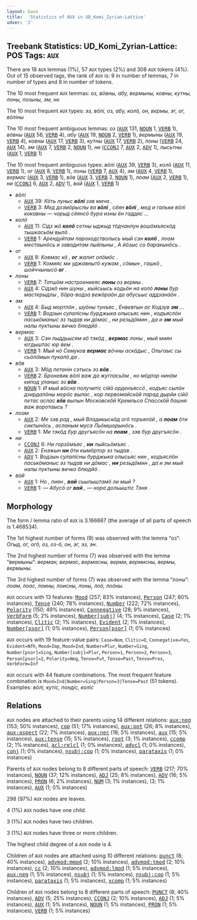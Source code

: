 ```yaml
---
layout: base
title:  'Statistics of AUX in UD_Komi_Zyrian-Lattice'
udver: '2'
---
```


## Treebank Statistics: UD_Komi_Zyrian-Lattice: POS Tags: `AUX`

There are 18 `AUX` lemmas (1%), 57 `AUX` types (2%) and 308 `AUX` tokens (4%).
Out of 15 observed tags, the rank of `AUX` is: 9 in number of lemmas, 7 in number of types and 8 in number of tokens.

The 10 most frequent `AUX` lemmas: <em>оз, вӧвны, абу, вермыны, ковны, кутны, лоны, позьны, эм, не</em>

The 10 most frequent `AUX` types:  <em>эз, вӧлі, оз, абу, колӧ, он, вермы, эг, ог, вӧліны</em>

The 10 most frequent ambiguous lemmas: <em>оз</em> (<tt><a href="kpv_lattice-pos-AUX.html">AUX</a></tt> 131, <tt><a href="kpv_lattice-pos-NOUN.html">NOUN</a></tt> 1, <tt><a href="kpv_lattice-pos-VERB.html">VERB</a></tt> 1), <em>вӧвны</em> (<tt><a href="kpv_lattice-pos-AUX.html">AUX</a></tt> 56, <tt><a href="kpv_lattice-pos-VERB.html">VERB</a></tt> 4), <em>абу</em> (<tt><a href="kpv_lattice-pos-AUX.html">AUX</a></tt> 19, <tt><a href="kpv_lattice-pos-NOUN.html">NOUN</a></tt> 2, <tt><a href="kpv_lattice-pos-VERB.html">VERB</a></tt> 1), <em>вермыны</em> (<tt><a href="kpv_lattice-pos-AUX.html">AUX</a></tt> 19, <tt><a href="kpv_lattice-pos-VERB.html">VERB</a></tt> 4), <em>ковны</em> (<tt><a href="kpv_lattice-pos-AUX.html">AUX</a></tt> 17, <tt><a href="kpv_lattice-pos-VERB.html">VERB</a></tt> 3), <em>кутны</em> (<tt><a href="kpv_lattice-pos-AUX.html">AUX</a></tt> 17, <tt><a href="kpv_lattice-pos-VERB.html">VERB</a></tt> 2), <em>лоны</em> (<tt><a href="kpv_lattice-pos-VERB.html">VERB</a></tt> 24, <tt><a href="kpv_lattice-pos-AUX.html">AUX</a></tt> 14), <em>эм</em> (<tt><a href="kpv_lattice-pos-AUX.html">AUX</a></tt> 7, <tt><a href="kpv_lattice-pos-VERB.html">VERB</a></tt> 2, <tt><a href="kpv_lattice-pos-NOUN.html">NOUN</a></tt> 1), <em>ни</em> (<tt><a href="kpv_lattice-pos-CCONJ.html">CCONJ</a></tt> 7, <tt><a href="kpv_lattice-pos-AUX.html">AUX</a></tt> 2, <tt><a href="kpv_lattice-pos-ADV.html">ADV</a></tt> 1), <em>лысьтны</em> (<tt><a href="kpv_lattice-pos-AUX.html">AUX</a></tt> 1, <tt><a href="kpv_lattice-pos-VERB.html">VERB</a></tt> 1)

The 10 most frequent ambiguous types:  <em>вӧлі</em> (<tt><a href="kpv_lattice-pos-AUX.html">AUX</a></tt> 39, <tt><a href="kpv_lattice-pos-VERB.html">VERB</a></tt> 3), <em>колӧ</em> (<tt><a href="kpv_lattice-pos-AUX.html">AUX</a></tt> 11, <tt><a href="kpv_lattice-pos-VERB.html">VERB</a></tt> 1), <em>ог</em> (<tt><a href="kpv_lattice-pos-AUX.html">AUX</a></tt> 8, <tt><a href="kpv_lattice-pos-VERB.html">VERB</a></tt> 1), <em>лоны</em> (<tt><a href="kpv_lattice-pos-VERB.html">VERB</a></tt> 7, <tt><a href="kpv_lattice-pos-AUX.html">AUX</a></tt> 4), <em>эм</em> (<tt><a href="kpv_lattice-pos-AUX.html">AUX</a></tt> 4, <tt><a href="kpv_lattice-pos-VERB.html">VERB</a></tt> 1), <em>вермас</em> (<tt><a href="kpv_lattice-pos-AUX.html">AUX</a></tt> 3, <tt><a href="kpv_lattice-pos-VERB.html">VERB</a></tt> 1), <em>вӧв</em> (<tt><a href="kpv_lattice-pos-AUX.html">AUX</a></tt> 3, <tt><a href="kpv_lattice-pos-VERB.html">VERB</a></tt> 2, <tt><a href="kpv_lattice-pos-NOUN.html">NOUN</a></tt> 1), <em>лоам</em> (<tt><a href="kpv_lattice-pos-AUX.html">AUX</a></tt> 2, <tt><a href="kpv_lattice-pos-VERB.html">VERB</a></tt> 1), <em>ни</em> (<tt><a href="kpv_lattice-pos-CCONJ.html">CCONJ</a></tt> 6, <tt><a href="kpv_lattice-pos-AUX.html">AUX</a></tt> 2, <tt><a href="kpv_lattice-pos-ADV.html">ADV</a></tt> 1), <em>вай</em> (<tt><a href="kpv_lattice-pos-AUX.html">AUX</a></tt> 1, <tt><a href="kpv_lattice-pos-VERB.html">VERB</a></tt> 1)


* <em>вӧлі</em>
  * <tt><a href="kpv_lattice-pos-AUX.html">AUX</a></tt> 39: <em>Кӧть луныс <b>вӧлі</b> зэв мича .</em>
  * <tt><a href="kpv_lattice-pos-VERB.html">VERB</a></tt> 3: <em>Мед дозмӧрыслы ва <b>вӧлі</b> , сёян <b>вӧлі</b> , мед и гальки вӧлі кокавны — чорыд сёянсӧ бура изны ён гаддяс ...</em>
* <em>колӧ</em>
  * <tt><a href="kpv_lattice-pos-AUX.html">AUX</a></tt> 11: <em>Сідз жӧ <b>колӧ</b> сетны ыджыд тӧдчанлун вошӧмъяскӧд тышкасьӧм вылӧ .</em>
  * <tt><a href="kpv_lattice-pos-VERB.html">VERB</a></tt> 1: <em>Арендуйтам пароходстволысь мый сэн <b>колӧ</b> , лоам местаынӧсь и заводитам лыйлыны , A йӧзыс со баракынӧсь .</em>
* <em>ог</em>
  * <tt><a href="kpv_lattice-pos-AUX.html">AUX</a></tt> 8: <em>Ковмас кӧ , <b>ог</b> жалит олӧмӧс .</em>
  * <tt><a href="kpv_lattice-pos-VERB.html">VERB</a></tt> 1: <em>Комияс ми уджавнытӧ кужам , сӧмын , гашкӧ , шойччынысӧ <b>ог</b> .</em>
* <em>лоны</em>
  * <tt><a href="kpv_lattice-pos-VERB.html">VERB</a></tt> 7: <em>Татшӧм настроениеяс <b>лоны</b> оз вермы .</em>
  * <tt><a href="kpv_lattice-pos-AUX.html">AUX</a></tt> 4: <em>Сідзкӧ нин шуны , кыйсьысь кодьӧн на колӧ <b>лоны</b> бур мастерыдлы , бӧра-водза вежӧраӧн да абусьыс аддзанаӧн .</em>
* <em>эм</em>
  * <tt><a href="kpv_lattice-pos-AUX.html">AUX</a></tt> 4: <em>Быд мортлӧн , шуӧны тунъяс , Енвевтын ас Кодзув <b>эм</b> ...</em>
  * <tt><a href="kpv_lattice-pos-VERB.html">VERB</a></tt> 1: <em>Водзын сулалісны бурджыка олысьяс нин , кодъяслӧн паськӧманыс эз тыдав ни дӧмас , ни резьдӧмин , да и <b>эм</b> мый налы пуктыны вичко блюдйӧ .</em>
* <em>вермас</em>
  * <tt><a href="kpv_lattice-pos-AUX.html">AUX</a></tt> 3: <em>Сэн лыддьысям кӧ тэкӧд , <b>вермас</b> лоны , мый миян югдыштас юр вем .</em>
  * <tt><a href="kpv_lattice-pos-VERB.html">VERB</a></tt> 1: <em>Мый нӧ Семуков <b>вермас</b> вӧчны аскӧдыс , Ольгаыс сы сьӧлӧмын пукалӧ да .</em>
* <em>вӧв</em>
  * <tt><a href="kpv_lattice-pos-AUX.html">AUX</a></tt> 3: <em>Мӧд петанін сэтысь эз <b>вӧв</b> .</em>
  * <tt><a href="kpv_lattice-pos-VERB.html">VERB</a></tt> 2: <em>Броневик вӧлі важ да жугласьӧм , но мӧдтор нинӧм кипод уланыс эз <b>вӧв</b> .</em>
  * <tt><a href="kpv_lattice-pos-NOUN.html">NOUN</a></tt> 1: <em>И мый вӧсна получитіс сійӧ орденъяссӧ , кодъяс сылӧн дзирдалӧны морӧс вылас , кор первомайскӧй парад дырйи сійӧ петас аслас <b>вӧв</b> вылын Московскӧй Кремльса Спасскӧй башня важ воротаысь ?</em>
* <em>лоам</em>
  * <tt><a href="kpv_lattice-pos-AUX.html">AUX</a></tt> 2: <em>Ме зэв рад , мый Владикыскӧд огӧ торъялӧй , a <b>лоам</b> ӧти сиктынӧсь , асланым муса Льӧмшорынӧсь .</em>
  * <tt><a href="kpv_lattice-pos-VERB.html">VERB</a></tt> 1: <em>Ми тэкӧд бур другъясӧн на <b>лоам</b> , зэв бур другъясӧн .</em>
* <em>ни</em>
  * <tt><a href="kpv_lattice-pos-CCONJ.html">CCONJ</a></tt> 6: <em>Ни горзӧмъяс , <b>ни</b> лыйсьӧмъяс .</em>
  * <tt><a href="kpv_lattice-pos-AUX.html">AUX</a></tt> 2: <em>Енэжын <b>ни</b> ӧти кымӧртор эз тыдав .</em>
  * <tt><a href="kpv_lattice-pos-ADV.html">ADV</a></tt> 1: <em>Водзын сулалісны бурджыка олысьяс нин , кодъяслӧн паськӧманыс эз тыдав ни дӧмас , <b>ни</b> резьдӧмин , да и эм мый налы пуктыны вичко блюдйӧ .</em>
* <em>вай</em>
  * <tt><a href="kpv_lattice-pos-AUX.html">AUX</a></tt> 1: <em>Но , пиян , <b>вай</b> сьылыштамӧ ли мый ?</em>
  * <tt><a href="kpv_lattice-pos-VERB.html">VERB</a></tt> 1: <em>— Абусӧ ог <b>вай</b> , — нора дольыштіс Тэня .</em>

## Morphology

The form / lemma ratio of `AUX` is 3.166667 (the average of all parts of speech is 1.468534).

The 1st highest number of forms (9) was observed with the lemma “оз”: <em>Огыд, ог, огӧ, оз, оз-ӧ, он, эг, эз, эн</em>.

The 2nd highest number of forms (7) was observed with the lemma “вермыны”: <em>верман, вермас, вермасны, верми, вермисны, вермы, вермыны</em>.

The 3rd highest number of forms (7) was observed with the lemma “лоны”: <em>лоам, лоас, лоины, лоисны, лоны, лоӧ, лоӧны</em>.

`AUX` occurs with 13 features: <tt><a href="kpv_lattice-feat-Mood.html">Mood</a></tt> (257; 83% instances), <tt><a href="kpv_lattice-feat-Person.html">Person</a></tt> (247; 80% instances), <tt><a href="kpv_lattice-feat-Tense.html">Tense</a></tt> (240; 78% instances), <tt><a href="kpv_lattice-feat-Number.html">Number</a></tt> (222; 72% instances), <tt><a href="kpv_lattice-feat-Polarity.html">Polarity</a></tt> (150; 49% instances), <tt><a href="kpv_lattice-feat-Connegative.html">Connegative</a></tt> (28; 9% instances), <tt><a href="kpv_lattice-feat-VerbForm.html">VerbForm</a></tt> (5; 2% instances), <tt><a href="kpv_lattice-feat-Number-subj.html">Number[subj]</a></tt> (4; 1% instances), <tt><a href="kpv_lattice-feat-Case.html">Case</a></tt> (2; 1% instances), <tt><a href="kpv_lattice-feat-Clitic.html">Clitic</a></tt> (2; 1% instances), <tt><a href="kpv_lattice-feat-Evident.html">Evident</a></tt> (2; 1% instances), <tt><a href="kpv_lattice-feat-Number-psor.html">Number[psor]</a></tt> (1; 0% instances), <tt><a href="kpv_lattice-feat-Person-psor.html">Person[psor]</a></tt> (1; 0% instances)

`AUX` occurs with 19 feature-value pairs: `Case=Nom`, `Clitic=O`, `Connegative=Yes`, `Evident=Nfh`, `Mood=Imp`, `Mood=Ind`, `Number=Plur`, `Number=Sing`, `Number[psor]=Sing`, `Number[subj]=Plur`, `Person=1`, `Person=2`, `Person=3`, `Person[psor]=2`, `Polarity=Neg`, `Tense=Fut`, `Tense=Past`, `Tense=Pres`, `VerbForm=Inf`

`AUX` occurs with 44 feature combinations.
The most frequent feature combination is `Mood=Ind|Number=Sing|Person=3|Tense=Past` (51 tokens).
Examples: <em>вӧлі, кутіс, пондіс, коліс</em>


## Relations

`AUX` nodes are attached to their parents using 14 different relations: <tt><a href="kpv_lattice-dep-aux-neg.html">aux:neg</a></tt> (153; 50% instances), <tt><a href="kpv_lattice-dep-cop.html">cop</a></tt> (51; 17% instances), <tt><a href="kpv_lattice-dep-aux-pot.html">aux:pot</a></tt> (26; 8% instances), <tt><a href="kpv_lattice-dep-aux-aspect.html">aux:aspect</a></tt> (22; 7% instances), <tt><a href="kpv_lattice-dep-aux-nec.html">aux:nec</a></tt> (16; 5% instances), <tt><a href="kpv_lattice-dep-aux.html">aux</a></tt> (15; 5% instances), <tt><a href="kpv_lattice-dep-aux-tense.html">aux:tense</a></tt> (15; 5% instances), <tt><a href="kpv_lattice-dep-root.html">root</a></tt> (3; 1% instances), <tt><a href="kpv_lattice-dep-ccomp.html">ccomp</a></tt> (2; 1% instances), <tt><a href="kpv_lattice-dep-acl-relcl.html">acl:relcl</a></tt> (1; 0% instances), <tt><a href="kpv_lattice-dep-advcl.html">advcl</a></tt> (1; 0% instances), <tt><a href="kpv_lattice-dep-conj.html">conj</a></tt> (1; 0% instances), <tt><a href="kpv_lattice-dep-nsubj-cop.html">nsubj:cop</a></tt> (1; 0% instances), <tt><a href="kpv_lattice-dep-parataxis.html">parataxis</a></tt> (1; 0% instances)

Parents of `AUX` nodes belong to 8 different parts of speech: <tt><a href="kpv_lattice-pos-VERB.html">VERB</a></tt> (217; 70% instances), <tt><a href="kpv_lattice-pos-NOUN.html">NOUN</a></tt> (37; 12% instances), <tt><a href="kpv_lattice-pos-ADJ.html">ADJ</a></tt> (25; 8% instances), <tt><a href="kpv_lattice-pos-ADV.html">ADV</a></tt> (16; 5% instances), <tt><a href="kpv_lattice-pos-PRON.html">PRON</a></tt> (6; 2% instances), <tt><a href="kpv_lattice-pos-NUM.html">NUM</a></tt> (3; 1% instances),  (3; 1% instances), <tt><a href="kpv_lattice-pos-AUX.html">AUX</a></tt> (1; 0% instances)

298 (97%) `AUX` nodes are leaves.

4 (1%) `AUX` nodes have one child.

3 (1%) `AUX` nodes have two children.

3 (1%) `AUX` nodes have three or more children.

The highest child degree of a `AUX` node is 4.

Children of `AUX` nodes are attached using 10 different relations: <tt><a href="kpv_lattice-dep-punct.html">punct</a></tt> (8; 40% instances), <tt><a href="kpv_lattice-dep-advmod-mmod.html">advmod:mmod</a></tt> (2; 10% instances), <tt><a href="kpv_lattice-dep-advmod-tmod.html">advmod:tmod</a></tt> (2; 10% instances), <tt><a href="kpv_lattice-dep-cc.html">cc</a></tt> (2; 10% instances), <tt><a href="kpv_lattice-dep-advmod-lmod.html">advmod:lmod</a></tt> (1; 5% instances), <tt><a href="kpv_lattice-dep-aux-neg.html">aux:neg</a></tt> (1; 5% instances), <tt><a href="kpv_lattice-dep-nsubj.html">nsubj</a></tt> (1; 5% instances), <tt><a href="kpv_lattice-dep-nsubj-cop.html">nsubj:cop</a></tt> (1; 5% instances), <tt><a href="kpv_lattice-dep-parataxis.html">parataxis</a></tt> (1; 5% instances), <tt><a href="kpv_lattice-dep-xcomp.html">xcomp</a></tt> (1; 5% instances)

Children of `AUX` nodes belong to 8 different parts of speech: <tt><a href="kpv_lattice-pos-PUNCT.html">PUNCT</a></tt> (8; 40% instances), <tt><a href="kpv_lattice-pos-ADV.html">ADV</a></tt> (5; 25% instances), <tt><a href="kpv_lattice-pos-CCONJ.html">CCONJ</a></tt> (2; 10% instances), <tt><a href="kpv_lattice-pos-ADJ.html">ADJ</a></tt> (1; 5% instances), <tt><a href="kpv_lattice-pos-AUX.html">AUX</a></tt> (1; 5% instances), <tt><a href="kpv_lattice-pos-NOUN.html">NOUN</a></tt> (1; 5% instances), <tt><a href="kpv_lattice-pos-PRON.html">PRON</a></tt> (1; 5% instances), <tt><a href="kpv_lattice-pos-VERB.html">VERB</a></tt> (1; 5% instances)

